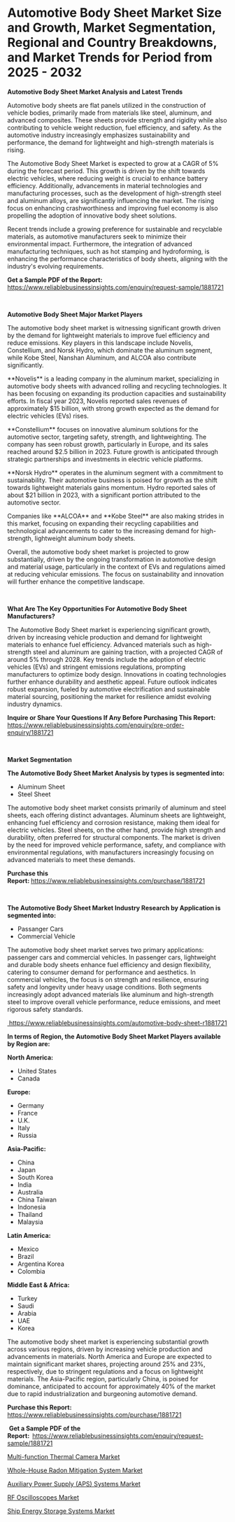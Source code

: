 <p><h1>Automotive Body Sheet Market Size and Growth, Market Segmentation, Regional and Country Breakdowns, and Market Trends for Period from 2025 -  2032</h1></p><p><strong>Automotive Body Sheet Market Analysis and Latest Trends</strong></p>
<p><p>Automotive body sheets are flat panels utilized in the construction of vehicle bodies, primarily made from materials like steel, aluminum, and advanced composites. These sheets provide strength and rigidity while also contributing to vehicle weight reduction, fuel efficiency, and safety. As the automotive industry increasingly emphasizes sustainability and performance, the demand for lightweight and high-strength materials is rising.</p><p>The Automotive Body Sheet Market is expected to grow at a CAGR of 5% during the forecast period. This growth is driven by the shift towards electric vehicles, where reducing weight is crucial to enhance battery efficiency. Additionally, advancements in material technologies and manufacturing processes, such as the development of high-strength steel and aluminum alloys, are significantly influencing the market. The rising focus on enhancing crashworthiness and improving fuel economy is also propelling the adoption of innovative body sheet solutions.</p><p>Recent trends include a growing preference for sustainable and recyclable materials, as automotive manufacturers seek to minimize their environmental impact. Furthermore, the integration of advanced manufacturing techniques, such as hot stamping and hydroforming, is enhancing the performance characteristics of body sheets, aligning with the industry's evolving requirements.</p></p>
<p><strong>Get a Sample PDF of the Report:&nbsp;</strong> <a href="https://www.reliablebusinessinsights.com/enquiry/request-sample/1881721?utm_campaign=3347&utm_medium=2&utm_source=Github&utm_content=ia&utm_term=02042025&utm_id=automotive-body-sheet">https://www.reliablebusinessinsights.com/enquiry/request-sample/1881721</a></p>
<p>&nbsp;</p>
<p><strong>Automotive Body Sheet Major Market Players</strong></p>
<p><p>The automotive body sheet market is witnessing significant growth driven by the demand for lightweight materials to improve fuel efficiency and reduce emissions. Key players in this landscape include Novelis, Constellium, and Norsk Hydro, which dominate the aluminum segment, while Kobe Steel, Nanshan Aluminum, and ALCOA also contribute significantly.</p><p>**Novelis** is a leading company in the aluminum market, specializing in automotive body sheets with advanced rolling and recycling technologies. It has been focusing on expanding its production capacities and sustainability efforts. In fiscal year 2023, Novelis reported sales revenues of approximately $15 billion, with strong growth expected as the demand for electric vehicles (EVs) rises.</p><p>**Constellium** focuses on innovative aluminum solutions for the automotive sector, targeting safety, strength, and lightweighting. The company has seen robust growth, particularly in Europe, and its sales reached around $2.5 billion in 2023. Future growth is anticipated through strategic partnerships and investments in electric vehicle platforms.</p><p>**Norsk Hydro** operates in the aluminum segment with a commitment to sustainability. Their automotive business is poised for growth as the shift towards lightweight materials gains momentum. Hydro reported sales of about $21 billion in 2023, with a significant portion attributed to the automotive sector.</p><p>Companies like **ALCOA** and **Kobe Steel** are also making strides in this market, focusing on expanding their recycling capabilities and technological advancements to cater to the increasing demand for high-strength, lightweight aluminum body sheets.</p><p>Overall, the automotive body sheet market is projected to grow substantially, driven by the ongoing transformation in automotive design and material usage, particularly in the context of EVs and regulations aimed at reducing vehicular emissions. The focus on sustainability and innovation will further enhance the competitive landscape.</p></p>
<p>&nbsp;</p>
<p><strong>What Are The Key Opportunities For Automotive Body Sheet Manufacturers?</strong></p>
<p><p>The Automotive Body Sheet market is experiencing significant growth, driven by increasing vehicle production and demand for lightweight materials to enhance fuel efficiency. Advanced materials such as high-strength steel and aluminum are gaining traction, with a projected CAGR of around 5% through 2028. Key trends include the adoption of electric vehicles (EVs) and stringent emissions regulations, prompting manufacturers to optimize body design. Innovations in coating technologies further enhance durability and aesthetic appeal. Future outlook indicates robust expansion, fueled by automotive electrification and sustainable material sourcing, positioning the market for resilience amidst evolving industry dynamics.</p></p>
<p><strong>Inquire or Share Your Questions If Any Before Purchasing This Report:</strong> <a href="https://www.reliablebusinessinsights.com/enquiry/pre-order-enquiry/1881721?utm_campaign=3347&utm_medium=2&utm_source=Github&utm_content=ia&utm_term=02042025&utm_id=automotive-body-sheet">https://www.reliablebusinessinsights.com/enquiry/pre-order-enquiry/1881721</a></p>
<p>&nbsp;</p>
<p><strong>Market Segmentation</strong></p>
<p><strong>The Automotive Body Sheet Market Analysis by types is segmented into:</strong></p>
<p><ul><li>Aluminum Sheet</li><li>Steel Sheet</li></ul></p>
<p><p>The automotive body sheet market consists primarily of aluminum and steel sheets, each offering distinct advantages. Aluminum sheets are lightweight, enhancing fuel efficiency and corrosion resistance, making them ideal for electric vehicles. Steel sheets, on the other hand, provide high strength and durability, often preferred for structural components. The market is driven by the need for improved vehicle performance, safety, and compliance with environmental regulations, with manufacturers increasingly focusing on advanced materials to meet these demands.</p></p>
<p><strong>Purchase this Report:&nbsp;</strong><a href="https://www.reliablebusinessinsights.com/purchase/1881721?utm_campaign=3347&utm_medium=2&utm_source=Github&utm_content=ia&utm_term=02042025&utm_id=automotive-body-sheet">https://www.reliablebusinessinsights.com/purchase/1881721</a></p>
<p>&nbsp;</p>
<p><strong>The Automotive Body Sheet Market Industry Research by Application is segmented into:</strong></p>
<p><ul><li>Passanger Cars</li><li>Commercial Vehicle</li></ul></p>
<p><p>The automotive body sheet market serves two primary applications: passenger cars and commercial vehicles. In passenger cars, lightweight and durable body sheets enhance fuel efficiency and design flexibility, catering to consumer demand for performance and aesthetics. In commercial vehicles, the focus is on strength and resilience, ensuring safety and longevity under heavy usage conditions. Both segments increasingly adopt advanced materials like aluminum and high-strength steel to improve overall vehicle performance, reduce emissions, and meet rigorous safety standards.</p></p>
<p><a href="https://www.reliablebusinessinsights.com/automotive-body-sheet-r1881721?utm_campaign=3347&utm_medium=2&utm_source=Github&utm_content=ia&utm_term=02042025&utm_id=automotive-body-sheet">&nbsp;https://www.reliablebusinessinsights.com/automotive-body-sheet-r1881721</a></p>
<p><strong>In terms of Region, the Automotive Body Sheet Market Players available by Region are:</strong></p>
<p>
    <p> <strong> North America: </strong>
        <ul>
            <li>United States</li>
            <li>Canada</li>
        </ul>
        </p> 
    <p> <strong> Europe: </strong>
        <ul>
            <li>Germany</li>
            <li>France</li>
            <li>U.K.</li>
            <li>Italy</li>
            <li>Russia</li>
        </ul>
        </p> 
    <p> <strong> Asia-Pacific: </strong>
        <ul>
            <li>China</li>
            <li>Japan</li>
            <li>South Korea</li>
            <li>India</li>
            <li>Australia</li>
            <li>China Taiwan</li>
            <li>Indonesia</li>
            <li>Thailand</li>
            <li>Malaysia</li>
        </ul>
        </p> 
    <p> <strong> Latin America: </strong>
        <ul>
            <li>Mexico</li>
            <li>Brazil</li>
            <li>Argentina Korea</li>
            <li>Colombia</li>
        </ul>
        </p> 
    <p> <strong> Middle East & Africa: </strong>
        <ul>
            <li>Turkey</li>
            <li>Saudi</li>
            <li>Arabia</li>
            <li>UAE</li>
            <li>Korea</li>
        </ul>
    </p>
    </p>
<p><p>The automotive body sheet market is experiencing substantial growth across various regions, driven by increasing vehicle production and advancements in materials. North America and Europe are expected to maintain significant market shares, projecting around 25% and 23%, respectively, due to stringent regulations and a focus on lightweight materials. The Asia-Pacific region, particularly China, is poised for dominance, anticipated to account for approximately 40% of the market due to rapid industrialization and burgeoning automotive demand.</p></p>
<p><strong>Purchase this Report: </strong><a href="https://www.reliablebusinessinsights.com/purchase/1881721?utm_campaign=3347&utm_medium=2&utm_source=Github&utm_content=ia&utm_term=02042025&utm_id=automotive-body-sheet">https://www.reliablebusinessinsights.com/purchase/1881721</a></p>
<p>&nbsp;<strong>Get a Sample PDF of the Report:&nbsp;&nbsp;</strong><a href="https://www.reliablebusinessinsights.com/enquiry/request-sample/1881721?utm_campaign=3347&utm_medium=2&utm_source=Github&utm_content=ia&utm_term=02042025&utm_id=automotive-body-sheet">https://www.reliablebusinessinsights.com/enquiry/request-sample/1881721</a></p>
<p><strong></strong></p>
<p><p><a href="https://www.linkedin.com/pulse/multi-function-thermal-camera-market-predictions-taking-pzrdf?utm_campaign=3347&utm_medium=2&utm_source=Github&utm_content=ia&utm_term=02042025&utm_id=automotive-body-sheet">Multi-function Thermal Camera Market</a></p><p><a href="https://www.linkedin.com/pulse/whole-house-radon-mitigation-system-market-trends-projected-th9cf?utm_campaign=3347&utm_medium=2&utm_source=Github&utm_content=ia&utm_term=02042025&utm_id=automotive-body-sheet">Whole-House Radon Mitigation System Market</a></p><p><a href="https://www.linkedin.com/pulse/auxiliary-power-supply-aps-systems-market-innovations-trends-fqoxf?utm_campaign=3347&utm_medium=2&utm_source=Github&utm_content=ia&utm_term=02042025&utm_id=automotive-body-sheet">Auxiliary Power Supply (APS) Systems Market</a></p><p><a href="https://www.linkedin.com/pulse/rf-oscilloscopes-value-chain-analysis-from-raw-materials-cja4f?utm_campaign=3347&utm_medium=2&utm_source=Github&utm_content=ia&utm_term=02042025&utm_id=automotive-body-sheet">RF Oscilloscopes Market</a></p><p><a href="https://www.linkedin.com/pulse/in-depth-understanding-ship-energy-storage-systems-market-x3hdf?utm_campaign=3347&utm_medium=2&utm_source=Github&utm_content=ia&utm_term=02042025&utm_id=automotive-body-sheet">Ship Energy Storage Systems Market</a></p></p>